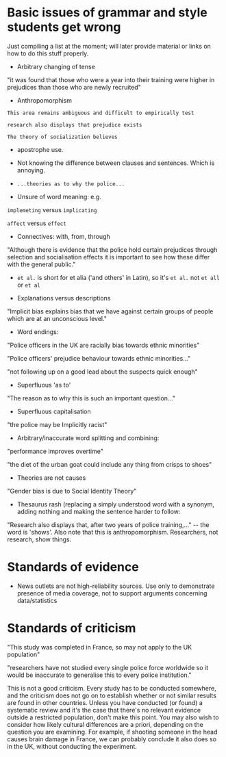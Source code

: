 # Basic issues of grammar and style students get wrong

Just compiling a list at the moment; will later provide material or links on how to do this stuff properly.

- Arbitrary changing of tense

"it was found that those who were a year into their training were higher in prejudices than those who are newly recruited" 


- Anthropomorphism 

`This area remains ambiguous and difficult to empirically test`

`research also displays that prejudice exists` 

`The theory of socialization believes`

- apostrophe use.

- Not knowing the difference between clauses and sentences. Which is annoying.

- `...theories as to why the police...`

- Unsure of word meaning: e.g.

`implemeting` versus `implicating`

`affect` versus `effect`

- Connectives: with, from, through 

"Although there is evidence that the police hold certain prejudices through
selection and socialisation effects it is important to see how these differ with the
general public."

- `et al.` is short for et alia ('and others' in Latin), so it's `et al.` not `et all` or `et al`

- Explanations versus descriptions

"Implicit bias explains bias that we have against certain groups of people which are at an unconscious level."

- Word endings:

"Police officers in the UK are racially bias towards ethnic minorities"

"Police officers' prejudice behaviour towards ethnic minorities..."

"not following up on a good lead about the suspects quick enough"

- Superfluous 'as to'

"The reason as to why this is such an important question..."

- Superfluous capitalisation

"the police may be Implicitly racist"

- Arbitrary/inaccurate word splitting and combining:

"performance improves overtime"

"the diet of the urban goat could include any thing from crisps to shoes"

- Theories are not causes

"Gender bias is due to Social Identity Theory"

- Thesaurus rash (replacing a simply understood word with a synonym, adding nothing and making the sentence harder to follow:

"Research also displays that, after two years of police training,..." -- the word is 'shows'. Also note that this is anthropomorphism. Researchers, not research, show things.

# Standards of evidence

- News outlets are not high-reliability sources. Use only to demonstrate presence of media coverage, not to 
support arguments concerning data/statistics

# Standards of criticism

"This study was completed in France, so may not apply to the UK population"

"researchers have not studied every single police force worldwide so it would be inaccurate to generalise this to every police institution."

This is not a good criticism. Every study has to be conducted somewhere, and the criticism does not go on to establish whether or not similar results are found in other countries. Unless you have conducted (or found) a systematic review and it's the case that there's no relevant evidence outside a restricted population, don't make this point. You may also wish to consider how likely cultural differences are a priori, depending on the question you are examining. For example, if shooting someone in the head causes brain damage in France, we can probably conclude it also does so in the UK, without conducting the experiment.







